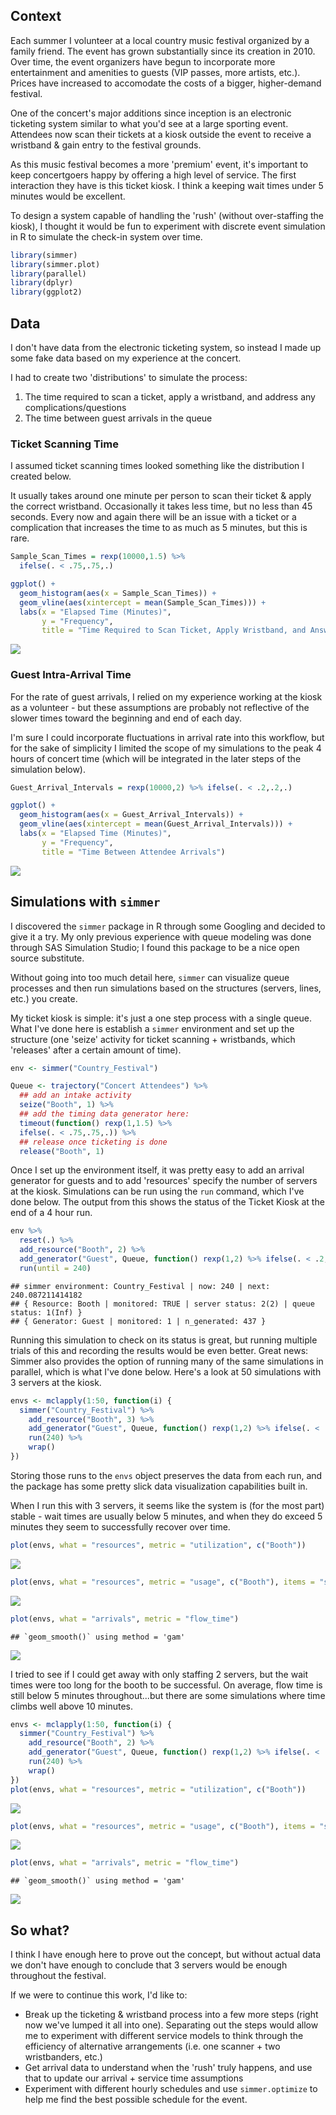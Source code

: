 Context
-------

Each summer I volunteer at a local country music festival organized by a family friend. The event has grown substantially since its creation in 2010. Over time, the event organizers have begun to incorporate more entertainment and amenities to guests (VIP passes, more artists, etc.). Prices have increased to accomodate the costs of a bigger, higher-demand festival.

One of the concert's major additions since inception is an electronic ticketing system similar to what you'd see at a large sporting event. Attendees now scan their tickets at a kiosk outside the event to receive a wristband & gain entry to the festival grounds.

As this music festival becomes a more 'premium' event, it's important to keep concertgoers happy by offering a high level of service. The first interaction they have is this ticket kiosk. I think a keeping wait times under 5 minutes would be excellent.

To design a system capable of handling the 'rush' (without over-staffing the kiosk), I thought it would be fun to experiment with discrete event simulation in R to simulate the check-in system over time.

``` r
library(simmer)
library(simmer.plot)
library(parallel)
library(dplyr)
library(ggplot2)
```

Data
----

I don't have data from the electronic ticketing system, so instead I made up some fake data based on my experience at the concert.

I had to create two 'distributions' to simulate the process:

1.  The time required to scan a ticket, apply a wristband, and address any complications/questions
2.  The time between guest arrivals in the queue

### Ticket Scanning Time

I assumed ticket scanning times looked something like the distribution I created below.

It usually takes around one minute per person to scan their ticket & apply the correct wristband. Occasionally it takes less time, but no less than 45 seconds. Every now and again there will be an issue with a ticket or a complication that increases the time to as much as 5 minutes, but this is rare.

``` r
Sample_Scan_Times = rexp(10000,1.5) %>% 
  ifelse(. < .75,.75,.)

ggplot() + 
  geom_histogram(aes(x = Sample_Scan_Times)) + 
  geom_vline(aes(xintercept = mean(Sample_Scan_Times))) +
  labs(x = "Elapsed Time (Minutes)",
       y = "Frequency",
       title = "Time Required to Scan Ticket, Apply Wristband, and Answer Questions")
```

<img src="https://matthewbrower.github.io/img/Simulation/unnamed-chunk-1-1.png">

### Guest Intra-Arrival Time

For the rate of guest arrivals, I relied on my experience working at the kiosk as a volunteer - but these assumptions are probably not reflective of the slower times toward the beginning and end of each day.

I'm sure I could incorporate fluctuations in arrival rate into this workflow, but for the sake of simplicity I limited the scope of my simulations to the peak 4 hours of concert time (which will be integrated in the later steps of the simulation below).

``` r
Guest_Arrival_Intervals = rexp(10000,2) %>% ifelse(. < .2,.2,.) 

ggplot() + 
  geom_histogram(aes(x = Guest_Arrival_Intervals)) + 
  geom_vline(aes(xintercept = mean(Guest_Arrival_Intervals))) +
  labs(x = "Elapsed Time (Minutes)",
       y = "Frequency",
       title = "Time Between Attendee Arrivals")
```

![](Event_Simulation_files/figure-markdown_github/unnamed-chunk-2-1.png) 

## Simulations with `simmer`

I discovered the `simmer` package in R through some Googling and decided to give it a try. My only previous experience with queue modeling was done through SAS Simulation Studio; I found this package to be a nice open source substitute.

Without going into too much detail here, `simmer` can visualize queue processes and then run simulations based on the structures (servers, lines, etc.) you create.

My ticket kiosk is simple: it's just a one step process with a single queue. What I've done here is establish a `simmer` environment and set up the structure (one 'seize' activity for ticket scanning + wristbands, which 'releases' after a certain amount of time).

``` r
env <- simmer("Country_Festival")

Queue <- trajectory("Concert Attendees") %>%
  ## add an intake activity 
  seize("Booth", 1) %>%
  ## add the timing data generator here:
  timeout(function() rexp(1,1.5) %>% 
  ifelse(. < .75,.75,.)) %>%
  ## release once ticketing is done
  release("Booth", 1)
```


Once I set up the environment itself, it was pretty easy to add an arrival generator for guests and to add 'resources' specify the number of servers at the kiosk. Simulations can be run using the `run` command, which I've done below. The output from this shows the status of the Ticket Kiosk at the end of a 4 hour run.

``` r
env %>% 
  reset(.) %>% 
  add_resource("Booth", 2) %>%
  add_generator("Guest", Queue, function() rexp(1,2) %>% ifelse(. < .2,.2,.)) %>%
  run(until = 240)
```

    ## simmer environment: Country_Festival | now: 240 | next: 240.087211414182
    ## { Resource: Booth | monitored: TRUE | server status: 2(2) | queue status: 1(Inf) }
    ## { Generator: Guest | monitored: 1 | n_generated: 437 }

Running this simulation to check on its status is great, but running multiple trials of this and recording the results would be even better. Great news: Simmer also provides the option of running many of the same simulations in parallel, which is what I've done below. Here's a look at 50 simulations with 3 servers at the kiosk.

``` r
envs <- mclapply(1:50, function(i) {
  simmer("Country_Festival") %>%
    add_resource("Booth", 3) %>%
    add_generator("Guest", Queue, function() rexp(1,2) %>% ifelse(. < .2,.2,.) ) %>%
    run(240) %>%
    wrap()
})
```

Storing those runs to the `envs` object preserves the data from each run, and the package has some pretty slick data visualization capabilities built in.

When I run this with 3 servers, it seems like the system is (for the most part) stable - wait times are usually below 5 minutes, and when they do exceed 5 minutes they seem to successfully recover over time.

``` r
plot(envs, what = "resources", metric = "utilization", c("Booth"))
```

![](Event_Simulation_files/figure-markdown_github/unnamed-chunk-7-1.png)

``` r
plot(envs, what = "resources", metric = "usage", c("Booth"), items = "server")
```

![](Event_Simulation_files/figure-markdown_github/unnamed-chunk-7-2.png)

``` r
plot(envs, what = "arrivals", metric = "flow_time")
```

    ## `geom_smooth()` using method = 'gam'

![](Event_Simulation_files/figure-markdown_github/unnamed-chunk-7-3.png)

I tried to see if I could get away with only staffing 2 servers, but the wait times were too long for the booth to be successful. On average, flow time is still below 5 minutes throughout...but there are some simulations where time climbs well above 10 minutes.

``` r
envs <- mclapply(1:50, function(i) {
  simmer("Country_Festival") %>%
    add_resource("Booth", 2) %>%
    add_generator("Guest", Queue, function() rexp(1,2) %>% ifelse(. < .2,.2,.) ) %>%
    run(240) %>%
    wrap()
})
plot(envs, what = "resources", metric = "utilization", c("Booth"))
```

![](Event_Simulation_files/figure-markdown_github/unnamed-chunk-9-1.png)

``` r
plot(envs, what = "resources", metric = "usage", c("Booth"), items = "server")
```

![](Event_Simulation_files/figure-markdown_github/unnamed-chunk-9-2.png)

``` r
plot(envs, what = "arrivals", metric = "flow_time")
```

    ## `geom_smooth()` using method = 'gam'

![](Event_Simulation_files/figure-markdown_github/unnamed-chunk-9-3.png)

So what?
--------

I think I have enough here to prove out the concept, but without actual data we don't have enough to conclude that 3 servers would be enough throughout the festival.

If we were to continue this work, I'd like to:

-   Break up the ticketing & wristband process into a few more steps (right now we've lumped it all into one). Separating out the steps would allow me to experiment with different service models to think through the efficiency of alternative arrangements (i.e. one scanner + two wristbanders, etc.)
-   Get arrival data to understand when the 'rush' truly happens, and use that to update our arrival + service time assumptions
-   Experiment with different hourly schedules and use `simmer.optimize` to help me find the best possible schedule for the event.
